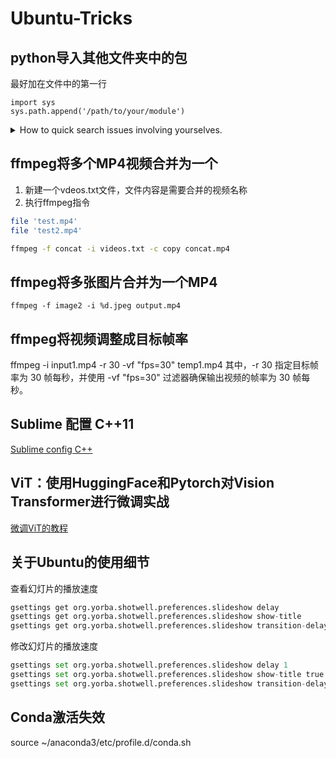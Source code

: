 # Ubuntu-Tricks

## python导入其他文件夹中的包
最好加在文件中的第一行
```
import sys
sys.path.append('/path/to/your/module')
```


<details>
<summary> How to quick search issues involving yourselves.</summary>
在GitHub搜索中放入is:issue involves:my-username
</details>


## ffmpeg将多个MP4视频合并为一个 
1. 新建一个vdeos.txt文件，文件内容是需要合并的视频名称
2. 执行ffmpeg指令
  
```bash
file 'test.mp4'
file 'test2.mp4'

ffmpeg -f concat -i videos.txt -c copy concat.mp4
```



## ffmpeg将多张图片合并为一个MP4
```
ffmpeg -f image2 -i %d.jpeg output.mp4
```


## ffmpeg将视频调整成目标帧率
ffmpeg -i input1.mp4 -r 30 -vf "fps=30" temp1.mp4
其中，-r 30 指定目标帧率为 30 帧每秒，并使用 -vf "fps=30" 过滤器确保输出视频的帧率为 30 帧每秒。

## Sublime 配置 C++11
[Sublime config C++](https://www.geeksforgeeks.org/setting-up-sublime-text-for-competitive-coding-in-cpp14-on-ubuntu/)

## ViT：使用HuggingFace和Pytorch对Vision Transformer进行微调实战
[微调ViT的教程](https://blog.csdn.net/weixin_38739735/article/details/137064991)

## 关于Ubuntu的使用细节

查看幻灯片的播放速度
```python
gsettings get org.yorba.shotwell.preferences.slideshow delay
gsettings get org.yorba.shotwell.preferences.slideshow show-title
gsettings get org.yorba.shotwell.preferences.slideshow transition-delay
```
修改幻灯片的播放速度
```python
gsettings set org.yorba.shotwell.preferences.slideshow delay 1
gsettings set org.yorba.shotwell.preferences.slideshow show-title true
gsettings set org.yorba.shotwell.preferences.slideshow transition-delay 0.1
```

## Conda激活失效
source ~/anaconda3/etc/profile.d/conda.sh
